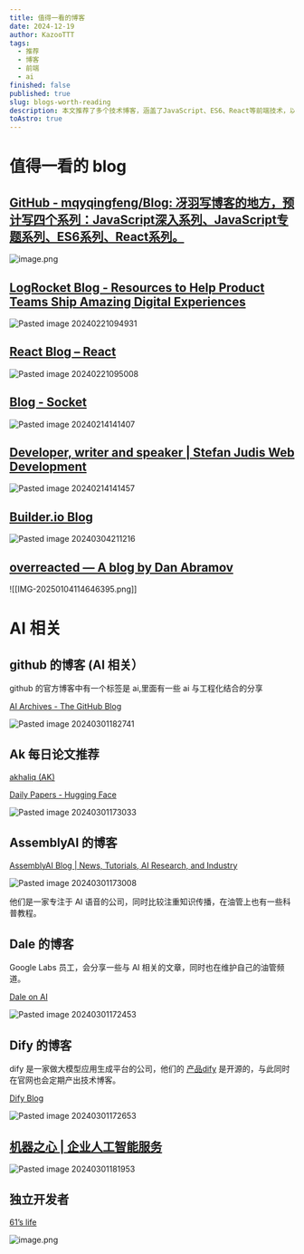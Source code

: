 ```yaml
---
title: 值得一看的博客
date: 2024-12-19
author: KazooTTT
tags:
  - 推荐
  - 博客
  - 前端
  - ai
finished: false
published: true
slug: blogs-worth-reading
description: 本文推荐了多个技术博客，涵盖了JavaScript、ES6、React等前端技术，以及AI相关的资源。其中包括冴羽的GitHub博客，LogRocket的产品团队资源，React官方博客，Socket的开发博客，Stefan Judis的个人网站，Builder.io的博客，以及Dan Abramov的博客overreacted。此外，还介绍了GitHub的AI标签下的工程化分享，Hugging Face的每日论文推荐，AssemblyAI的AI语音技术博客，Google Labs员工Dale的AI博客，以及Dify的大模型应用生成平台的技术博客。最后，提到了机器之心提供的企业人工智能服务。这些资源适合对前端开发和AI技术感兴趣的读者。
toAstro: true
---
```


# 值得一看的 blog

## [GitHub - mqyqingfeng/Blog: 冴羽写博客的地方，预计写四个系列：JavaScript深入系列、JavaScript专题系列、ES6系列、React系列。](https://github.com/mqyqingfeng/Blog)

![image.png](https://pictures.kazoottt.top/2024/03/20240304-02e4fe9eb0c65dbe714e7244a0f7799a.png)

## [LogRocket Blog - Resources to Help Product Teams Ship Amazing Digital Experiences](https://blog.logrocket.com/)

![Pasted image 20240221094931](https://pictures.kazoottt.top/2024/03/20240304-5bde95ee6d3a1cd87cd5a8881296f8b0.png)

## [React Blog – React](https://react.dev/blog)

![Pasted image 20240221095008](https://pictures.kazoottt.top/2024/03/20240304-6b3aa1eefa55decdf3e5a62db52ad39d.png)

## [Blog - Socket](https://socket.dev/blog)

![Pasted image 20240214141407](https://pictures.kazoottt.top/2024/03/20240304-3172530ec4fde4f6a2f1fe13c6b5dfc0.png)

## [Developer, writer and speaker | Stefan Judis Web Development](https://www.stefanjudis.com/)

![Pasted image 20240214141457](https://pictures.kazoottt.top/2024/03/20240304-78248ebb37443c26e9ca1fd814896084.png)

## [Builder.io Blog](https://www.builder.io/blog)

![Pasted image 20240304211216](https://pictures.kazoottt.top/2024/03/20240304-95552f9d23c19a0dcf3d507ff45738c6.png)

## [overreacted — A blog by Dan Abramov](https://overreacted.io/)

![[IMG-20250104114646395.png]]

# AI 相关

## github 的博客 (AI 相关）

github 的官方博客中有一个标签是 ai,里面有一些 ai 与工程化结合的分享

[AI Archives - The GitHub Blog](https://github.blog/tag/ai/)

![Pasted image 20240301182741](https://pictures.kazoottt.top/2024/03/20240304-9627da3f1dca5ed6e296546de462ec38.png)

## Ak 每日论文推荐

[akhaliq (AK)](https://huggingface.co/akhaliq)

[Daily Papers - Hugging Face](https://huggingface.co/papers)

![Pasted image 20240301173033](https://pictures.kazoottt.top/2024/03/20240304-828e36a950270f76a40de0069d4e7ec5.png)

## AssemblyAI 的博客

[AssemblyAI Blog | News, Tutorials, AI Research, and Industry](https://www.assemblyai.com/blog)

![Pasted image 20240301173008](https://pictures.kazoottt.top/2024/03/20240304-0d0451d2f271a9bb813bfd526db26b20.png)

他们是一家专注于 AI 语音的公司，同时比较注重知识传播，在油管上也有一些科普教程。

## Dale 的博客

Google Labs 员工，会分享一些与 AI 相关的文章，同时也在维护自己的油管频道。

[Dale on AI](https://daleonai.com/)

![Pasted image 20240301172453](https://pictures.kazoottt.top/2024/03/20240304-eeeb52e8a56934f8afbc47b453f7c768.png)

## Dify 的博客

dify 是一家做大模型应用生成平台的公司，他们的 [产品dify](https://github.com/langgenius/dify) 是开源的，与此同时在官网也会定期产出技术博客。

[Dify Blog](https://dify.ai/blog)

![Pasted image 20240301172653](https://pictures.kazoottt.top/2024/03/20240304-d6e89fd993f70e1f2bb99d3e050a4e0c.png)

## [机器之心 | 企业人工智能服务](https://www.jiqizhixin.com/)

![Pasted image 20240301181953](https://pictures.kazoottt.top/2024/03/20240304-ef47f398612f6abacd7bdf91e611a56d.png)

## 独立开发者

[61’s life](https://61.life/)

![image.png](https://pictures.kazoottt.top/2024/12/20241219-becc8ce103c6d13489fc327ef77c3363.png)
